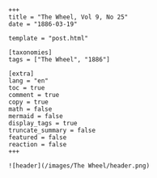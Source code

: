 
    +++
    title = "The Wheel, Vol 9, No 25"
    date = "1886-03-19"

    template = "post.html"

    [taxonomies]
    tags = ["The Wheel", "1886"]

    [extra]
    lang = "en"
    toc = true
    comment = true
    copy = true
    math = false
    mermaid = false
    display_tags = true
    truncate_summary = false
    featured = false
    reaction = false
    +++

    ![header](/images/The Wheel/header.png)

    